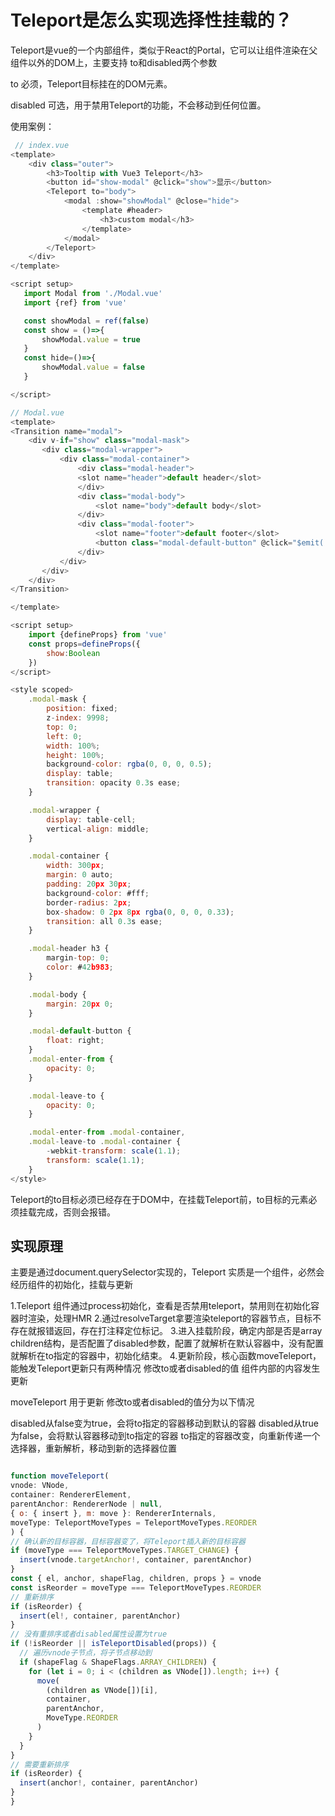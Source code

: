 # Teleport是怎么实现选择性挂载的？

Teleport是vue的一个内部组件，类似于React的Portal，它可以让组件渲染在父组件以外的DOM上，主要支持
to和disabled两个参数

to 必须，Teleport目标挂在的DOM元素。

disabled 可选，用于禁用Teleport的功能，不会移动到任何位置。

使用案例：

```js
 // index.vue
<template>
    <div class="outer">
        <h3>Tooltip with Vue3 Teleport</h3>
        <button id="show-modal" @click="show">显示</button>
        <Teleport to="body">
            <modal :show="showModal" @close="hide">
                <template #header>
                    <h3>custom modal</h3>
                </template>
            </modal>
        </Teleport>
    </div>
</template>

<script setup>
   import Modal from './Modal.vue'
   import {ref} from 'vue'

   const showModal = ref(false)
   const show = ()=>{
       showModal.value = true
   }
   const hide=()=>{
       showModal.value = false
   }

</script>

// Modal.vue
<template>
<Transition name="modal">
    <div v-if="show" class="modal-mask">
       <div class="modal-wrapper">
           <div class="modal-container">
               <div class="modal-header">
               <slot name="header">default header</slot>
               </div>
               <div class="modal-body">
                   <slot name="body">default body</slot>
               </div>
               <div class="modal-footer">
                   <slot name="footer">default footer</slot>
                   <button class="modal-default-button" @click="$emit('close')">x</button>
               </div>
           </div>
       </div>
    </div>
</Transition>

</template>

<script setup>
    import {defineProps} from 'vue'
    const props=defineProps({
        show:Boolean
    })
</script>

<style scoped>
    .modal-mask {
        position: fixed;
        z-index: 9998;
        top: 0;
        left: 0;
        width: 100%;
        height: 100%;
        background-color: rgba(0, 0, 0, 0.5);
        display: table;
        transition: opacity 0.3s ease;
    }

    .modal-wrapper {
        display: table-cell;
        vertical-align: middle;
    }

    .modal-container {
        width: 300px;
        margin: 0 auto;
        padding: 20px 30px;
        background-color: #fff;
        border-radius: 2px;
        box-shadow: 0 2px 8px rgba(0, 0, 0, 0.33);
        transition: all 0.3s ease;
    }

    .modal-header h3 {
        margin-top: 0;
        color: #42b983;
    }

    .modal-body {
        margin: 20px 0;
    }

    .modal-default-button {
        float: right;
    }
    .modal-enter-from {
        opacity: 0;
    }

    .modal-leave-to {
        opacity: 0;
    }

    .modal-enter-from .modal-container,
    .modal-leave-to .modal-container {
        -webkit-transform: scale(1.1);
        transform: scale(1.1);
    }
</style>


```

Teleport的to目标必须已经存在于DOM中，在挂载Teleport前，to目标的元素必须挂载完成，否则会报错。



## 实现原理

主要是通过document.querySelector实现的，Teleport 实质是一个组件，必然会经历组件的初始化，挂载与更新

1.Teleport 组件通过process初始化，查看是否禁用teleport，禁用则在初始化容器时渲染，处理HMR
2.通过resolveTarget拿要渲染teleport的容器节点，目标不存在就报错返回，存在打注释定位标记。
3.进入挂载阶段，确定内部是否是array children结构，是否配置了disabled参数，配置了就解析在默认容器中，没有配置就解析在to指定的容器中，初始化结束。
4.更新阶段，核心函数moveTeleport，能触发Teleport更新只有两种情况
   修改to或者disabled的值
   组件内部的内容发生更新


moveTeleport 用于更新
  修改to或者disabled的值分为以下情况

  disabled从false变为true，会将to指定的容器移动到默认的容器
  disabled从true为false，会将默认容器移动到to指定的容器
  to指定的容器改变，向重新传递一个选择器，重新解析，移动到新的选择器位置


  ```js

  function moveTeleport(
  vnode: VNode,
  container: RendererElement,
  parentAnchor: RendererNode | null,
  { o: { insert }, m: move }: RendererInternals,
  moveType: TeleportMoveTypes = TeleportMoveTypes.REORDER
) {
  // 确认新的目标容器，目标容器变了，将Teleport插入新的目标容器
  if (moveType === TeleportMoveTypes.TARGET_CHANGE) {
    insert(vnode.targetAnchor!, container, parentAnchor)
  }
  const { el, anchor, shapeFlag, children, props } = vnode
  const isReorder = moveType === TeleportMoveTypes.REORDER
  // 重新排序
  if (isReorder) {
    insert(el!, container, parentAnchor)
  }
  // 没有重排序或者disabled属性设置为true
  if (!isReorder || isTeleportDisabled(props)) {
    // 遍历vnode子节点，将子节点移动到
    if (shapeFlag & ShapeFlags.ARRAY_CHILDREN) {
      for (let i = 0; i < (children as VNode[]).length; i++) {
        move(
          (children as VNode[])[i],
          container,
          parentAnchor,
          MoveType.REORDER
        )
      }
    }
  }
  // 需要重新排序
  if (isReorder) {
    insert(anchor!, container, parentAnchor)
  }
}

  ```